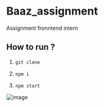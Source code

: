 # Baaz_assignment
Assignment fronntend intern 

## How to run ?
1. `git clone`

2. `npm i`

3. `npm start`


![image](https://user-images.githubusercontent.com/87094553/154568427-3d74c5dc-1801-43c8-979b-780f00a2d384.png)
